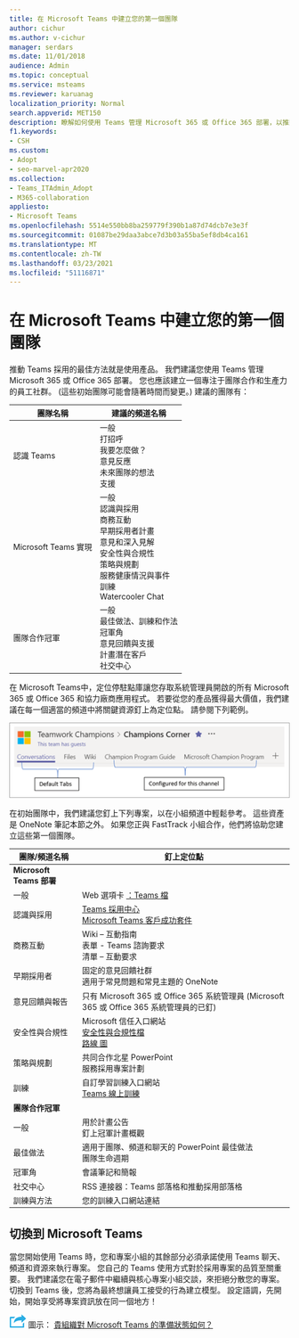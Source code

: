 ```yaml
---
title: 在 Microsoft Teams 中建立您的第一個團隊
author: cichur
ms.author: v-cichur
manager: serdars
ms.date: 11/01/2018
audience: Admin
ms.topic: conceptual
ms.service: msteams
ms.reviewer: karuanag
localization_priority: Normal
search.appverid: MET150
description: 瞭解如何使用 Teams 管理 Microsoft 365 或 Office 365 部署，以推動 Teams 採用，包括如何在適當的頻道中將關鍵資源釘上為定位字元。
f1.keywords:
- CSH
ms.custom:
- Adopt
- seo-marvel-apr2020
ms.collection:
- Teams_ITAdmin_Adopt
- M365-collaboration
appliesto:
- Microsoft Teams
ms.openlocfilehash: 5514e550bb8ba259779f390b1a87d74dcb7e3e3f
ms.sourcegitcommit: 01087be29daa3abce7d3b03a55ba5ef8db4ca161
ms.translationtype: MT
ms.contentlocale: zh-TW
ms.lasthandoff: 03/23/2021
ms.locfileid: "51116871"
---
```

# <a name="create-your-first-teams-in-microsoft-teams"></a>在 Microsoft Teams 中建立您的第一個團隊

推動 Teams 採用的最佳方法就是使用產品。 我們建議您使用 Teams 管理 Microsoft 365 或 Office 365 部署。 您也應該建立一個專注于團隊合作和生產力的員工社群。  (這些初始團隊可能會隨著時間而變更。) 建議的團隊有：

| 團隊名稱 | 建議的頻道名稱 |
| --------- | ---------------------- |
| 認識 Teams | 一般</br> 打招呼</br> 我要怎麼做？</br>意見反應 </br> 未來團隊的想法 </br> 支援 |
| Microsoft Teams 實現 | 一般 <br/> 認識與採用 <br/> 商務互動 <br/> 早期採用者計畫 <br/> 意見和深入見解 <br/> 安全性與合規性 <br/> 策略與規劃 <br/> 服務健康情況與事件 <br/> 訓練 <br/> Watercooler Chat |
| 團隊合作冠軍 | 一般 <br/> 最佳做法、訓練和作法 <br/> 冠軍角 <br/> 意見回饋與支援 <br/> 計畫潛在客戶 <br/> 社交中心 |

在 Microsoft Teams[](/microsoftteams/platform/concepts/tabs/tabs-overview)中，定位停駐點庫讓您存取系統管理員開啟的所有 Microsoft 365 或 Office 365 和協力廠商應用程式。 若要從您的產品獲得最大價值，我們建議在每一個適當的頻道中將關鍵資源釘上為定位點。 請參閱下列範例。

![顯示預設和自訂定位停駐點的螢幕擷取畫面](media/teams-adoption-tab-example.png)

在初始團隊中，我們建議您釘上下列專案，以在小組頻道中輕鬆參考。 這些資產是 OneNote 筆記本節之外。 如果您正與 FastTrack 小組合作，他們將協助您建立這些第一個團隊。 

|團隊/頻道名稱 | 釘上定位點 |
|----------------- | ---------- |
| **Microsoft Teams 部署** ||
| 一般 | Web 選項卡 [：Teams 檔](./index.yml) |
| 認識與採用 | [Teams 採用中心](https://aka.ms/DriveTeamsAdoption)<br/>[Microsoft Teams 客戶成功套件](https://aka.ms/TeamsCustomerSuccess)|
| 商務互動 | Wiki – 互動指南<br/>表單 - Teams 諮詢要求<br/>清單 – 互動要求 |
|早期採用者 | 固定的意見回饋社群 <br/> 適用于常見問題和常見主題的 OneNote |
| 意見回饋與報告 | 只有 Microsoft 365 或 Office 365 系統管理員 (Microsoft 365 或 Office 365 系統管理員的已釘)  |
| 安全性與合規性 | Microsoft 信任入口網站 <br/> [安全性與合規性檔](/office365/securitycompliance/index)<br/> [路線 圖](/office365/securitycompliance/security-roadmap) |
| 策略與規劃 | 共同合作北星 PowerPoint <br/> 服務採用專案計劃 |
| 訓練 | 自訂學習訓練入口網站 <br/> [Teams 線上訓練](https://aka.ms/TeamsTraining) |
| **團隊合作冠軍**|  |
| 一般 | 用於計畫公告 <br/> 釘上冠軍計畫概觀 |
| 最佳做法 | 適用于團隊、頻道和聊天的 PowerPoint 最佳做法 <br/> 團隊生命週期 |
| 冠軍角 | 會議筆記和簡報 |
| 社交中心 | RSS 連接器：Teams 部落格和推動採用部落格 |
| 訓練與方法 | 您的訓練入口網站連結 |

## <a name="making-the-switch-to-microsoft-teams"></a>切換到 Microsoft Teams

當您開始使用 Teams 時，您和專案小組的其餘部分必須承諾使用 Teams 聊天、頻道和資源來執行專案。 您自己的 Teams 使用方式對於採用專案的品質至關重要。 我們建議您在電子郵件中繼續與核心專案小組交談，來拒絕分散您的專案。 切換到 Teams 後，您將為最終想讓員工接受的行為建立模型。 設定語調，先開始，開始享受將專案資訊放在同一個地方！  

![描繪下一個步驟下一個步驟的 ](media/teams-adoption-next-icon.png) 圖示： [貴組織對 Microsoft Teams 的準備狀態如何？](teams-adoption-assess-readiness.md)